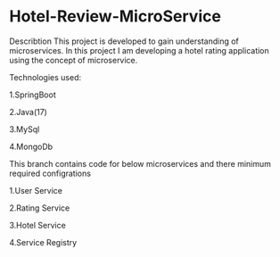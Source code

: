 # Hotel-Review-MicroService

Describtion
This project is developed to gain understanding of microservices. In this project I am developing a hotel rating application using the concept of microservice.

Technologies used:

1.SpringBoot

2.Java(17)

3.MySql

4.MongoDb

This branch contains code for below microservices and there minimum required configrations

1.User Service

2.Rating Service

3.Hotel Service

4.Service Registry
